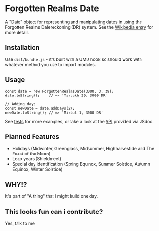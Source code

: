 # Forgotten Realms Date
A "Date" object for representing and manipulating dates in using the Forgotten Realms Dalereckoning (DR) system. See the [Wikipedia entry](https://en.wikipedia.org/wiki/Calendars_in_the_Forgotten_Realms) for more detail.

## Installation
Use `dist/bundle.js` - it's built with a UMD hook so should work with whatever method you use to import modules.

## Usage
```
const date = new ForgottenRealmsDate(3000, 3, 29);
date.toString();    // => 'Tarsakh 29, 3000 DR'

// Adding days
const newDate = date.addDays(2);
newDate.toString(); // => 'Mirtul 1, 3000 DR' 
```
See [tests](src/forgotten-realms-date.test.js) for more examples, or take a look at the [API](https://mikeyhogarth.github.io/forgotten-realms-date/ForgottenRealmsDate.html) provided via JSdoc.

## Planned Features
* Holidays (Midwinter, Greengrass, Midsummer, Highharvestide and The Feast of the Moon)
* Leap years (Shieldmeet)
* Special day identification (Spring Equinox, Summer Solstice, Autumn Equinox, Winter Solstice)

## WHY!?
It's part of "A thing" that I might build one day.

## This looks fun can i contribute?
Yes, talk to me.
